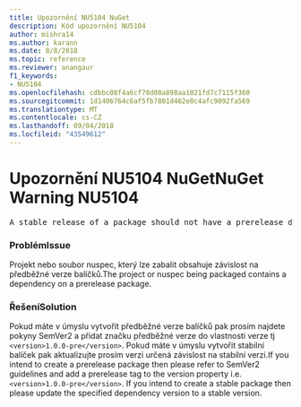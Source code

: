 ```yaml
---
title: Upozornění NU5104 NuGet
description: Kód upozornění NU5104
author: mishra14
ms.author: karann
ms.date: 8/8/2018
ms.topic: reference
ms.reviewer: anangaur
f1_keywords:
- NU5104
ms.openlocfilehash: cdbbc08f4a6cf78d08a898aa1021fd7c7115f360
ms.sourcegitcommit: 1d1406764c6af5fb7801d462e0c4afc9092fa569
ms.translationtype: MT
ms.contentlocale: cs-CZ
ms.lasthandoff: 09/04/2018
ms.locfileid: "43549612"
---
```

# <a name="nuget-warning-nu5104"></a><span data-ttu-id="a84c9-103">Upozornění NU5104 NuGet</span><span class="sxs-lookup"><span data-stu-id="a84c9-103">NuGet Warning NU5104</span></span>
<pre>A stable release of a package should not have a prerelease dependency. Either modify the version spec of dependency "NuGet.Versioning [4.7.0-preview4.5065, )" or update the version field in the nuspec.</pre>

### <a name="issue"></a><span data-ttu-id="a84c9-104">Problém</span><span class="sxs-lookup"><span data-stu-id="a84c9-104">Issue</span></span>

<span data-ttu-id="a84c9-105">Projekt nebo soubor nuspec, který lze zabalit obsahuje závislost na předběžné verze balíčků.</span><span class="sxs-lookup"><span data-stu-id="a84c9-105">The project or nuspec being packaged contains a dependency on a prerelease package.</span></span>


### <a name="solution"></a><span data-ttu-id="a84c9-106">Řešení</span><span class="sxs-lookup"><span data-stu-id="a84c9-106">Solution</span></span>

<span data-ttu-id="a84c9-107">Pokud máte v úmyslu vytvořit předběžné verze balíčků pak prosím najdete pokyny SemVer2 a přidat značku předběžné verze do vlastnosti verze tj `<version>1.0.0-pre</version>`. Pokud máte v úmyslu vytvořit stabilní balíček pak aktualizujte prosím verzi určená závislost na stabilní verzi.</span><span class="sxs-lookup"><span data-stu-id="a84c9-107">If you intend to create a prerelease package then please refer to SemVer2 guidelines and add a prerelease tag to the version property i.e. `<version>1.0.0-pre</version>`. If you intend to create a stable package then please update the specified dependency version to a stable version.</span></span>

